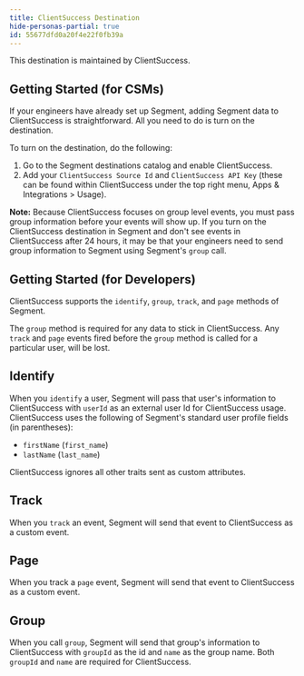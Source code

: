 ```yaml
---
title: ClientSuccess Destination
hide-personas-partial: true
id: 55677dfd0a20f4e22f0fb39a
---
```

This destination is maintained by ClientSuccess.

## Getting Started (for CSMs)

If your engineers have already set up Segment, adding Segment data to ClientSuccess is straightforward. All you need to do is turn on the destination.

To turn on the destination, do the following:

1. Go to the Segment destinations catalog and enable ClientSuccess.
2. Add your `ClientSuccess Source Id` and `ClientSuccess API Key` (these can be found within ClientSuccess under the top right menu, Apps & Integrations > Usage).


**Note:** Because ClientSuccess focuses on group level events, you must pass group information before your events will show up. If you turn on the ClientSuccess destination in Segment and don't see events in ClientSuccess after 24 hours, it may be that your engineers need to send group information to Segment using Segment's `group` call.


## Getting Started (for Developers)

ClientSuccess supports the `identify`, `group`, `track`, and `page` methods of Segment.

The `group` method is required for any data to stick in ClientSuccess. Any `track` and `page` events fired before the `group` method is called for a particular user, will be lost.


## Identify

When you `identify` a user, Segment will pass that user's information to ClientSuccess with `userId` as an external user Id for ClientSuccess usage. ClientSuccess uses the following of Segment's standard user profile fields (in parentheses):

- `firstName` (`first_name`)
- `lastName` (`last_name`)

ClientSuccess ignores all other traits sent as custom attributes.

## Track

When you `track` an event, Segment will send that event to ClientSuccess as a custom event.

## Page

When you track a `page` event, Segment will send that event to ClientSuccess as a custom event.

## Group

When you call `group`, Segment will send that group's information to ClientSuccess with `groupId` as the id and `name` as the group name.  Both `groupId` and `name` are required for ClientSuccess.
